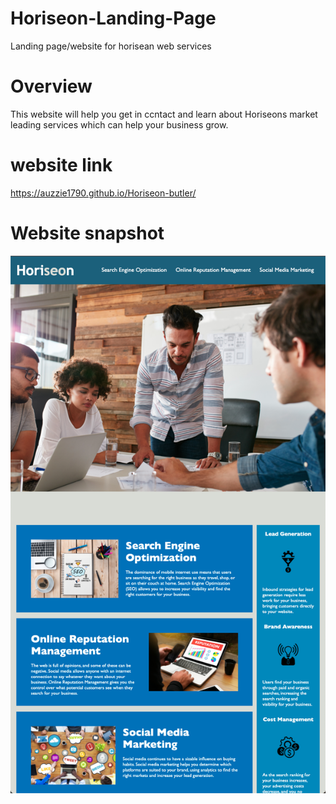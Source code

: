 # Horiseon-Landing-Page

Landing page/website for horisean web services

# Overview

This website will help you get in ccntact and learn about Horiseons market leading services which can help your business grow. 


# website link

https://auzzie1790.github.io/Horiseon-butler/

# Website snapshot

<img src="./develop/assets/images/Screen Shot 2022-03-05 at 3.53.13 PM.png">
